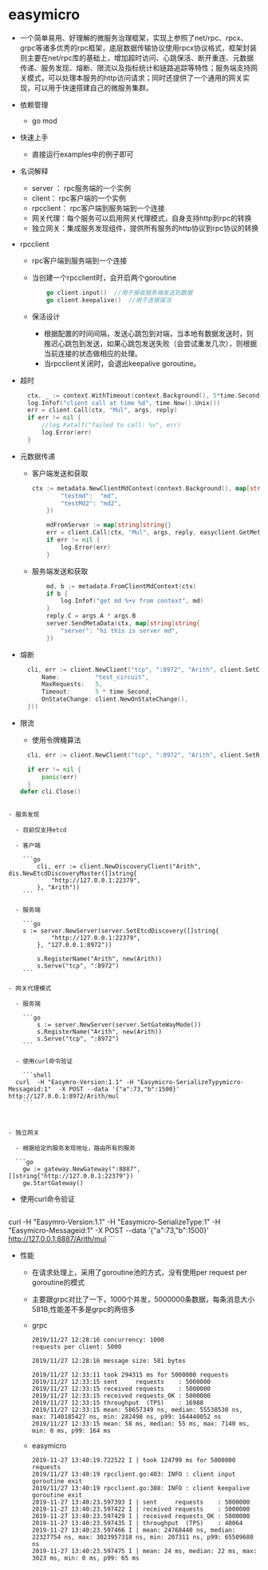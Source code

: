 # easymicro
- 一个简单易用、好理解的微服务治理框架，实现上参照了net/rpc、rpcx、grpc等诸多优秀的rpc框架，底层数据传输协议使用rpcx协议格式，框架封装则主要在net/rpc库的基础上，增加超时访问、心跳保活、断开重连、元数据传递、服务发现、熔断、限流以及指标统计和链路追踪等特性；服务端支持网关模式，可以处理本服务的http访问请求；同时还提供了一个通用的网关实现，可以用于快速搭建自己的微服务集群。

- 依赖管理

  - go mod

- 快速上手

  - 直接运行examples中的例子即可

- 名词解释

  - server ： rpc服务端的一个实例
  - client：  rpc客户端的一个实例
  - rpcclient： rpc客户端到服务端到一个连接
  - 网关代理：每个服务可以启用网关代理模式，自身支持http到rpc的转换
  - 独立网关：集成服务发现组件，提供所有服务的http协议到rpc协议的转换

- rpcclient

  - rpc客户端到服务端到一个连接

  - 当创建一个rpcclient时，会开启两个goroutine

    ```go
    	go client.input()  //用于接收服务端发送到数据
    	go client.keepalive()  //用于连接保活
    ```

  - 保活设计

    - 根据配置的时间间隔，发送心跳包到对端，当本地有数据发送时，则推迟心跳包到发送，如果心跳包发送失败（会尝试重发几次），则根据当前连接的状态做相应的处理。
    - 当rpcclient关闭时，会退出keepalive goroutine。

- 超时

  ```go
  	ctx, _ := context.WithTimeout(context.Background(), 5*time.Second)
  	log.Infof("client call at time %d", time.Now().Unix())
  	err = client.Call(ctx, "Mul", args, reply)
  	if err != nil {
  		//log.Fatalf("failed to call: %v", err)
  		log.Error(err)
  	}
  ```

  

- 元数据传递

  - 客户端发送和获取

    ```go
    ctx := metadata.NewClientMdContext(context.Background(), map[string]string{
    		"testmd":  "md",
    		"testMd2": "md2",
    	})
    
    	mdFromServer := map[string]string{}
    	err = client.Call(ctx, "Mul", args, reply, easyclient.GetMetadataFromServer(&mdFromServer))
    	if err != nil {
    		log.Error(err)
    	}
    ```

  - 服务端发送和获取

    ```go
    	md, b := metadata.FromClientMdContext(ctx)
    	if b {
    		log.Infof("get md %+v from context", md)
    	}
    	reply.C = args.A * args.B
    	server.SendMetaData(ctx, map[string]string{
    		"server": "hi this is server md",
    	})
    ```

- 熔断

  ```go
	cli, err := client.NewClient("tcp", ":8972", "Arith", client.SetCircuitBreaker(gobreaker.Settings{
  		Name:          "test_circuit",
		MaxRequests:   5,
  		Timeout:       5 * time.Second,
  		OnStateChange: client.NewOnStateChange(),
  	}))
  
  ```

  

- 限流

  - 使用令牌桶算法

  ```go
	cli, err := client.NewClient("tcp", ":8972", "Arith", client.SetRateLimiter(ratelimit.NewBucketWithQuantum(1*time.Second, 5, 1)))
  
  	if err != nil {
  		panic(err)
  	}
  defer cli.Close()
```
  
- 服务发现

  - 目前仅支持etcd

  - 客户端

    ```go
    	cli, err := client.NewDiscoveryClient("Arith", dis.NewEtcdDiscoveryMaster([]string{
    		"http://127.0.0.1:22379",
    	}, "Arith"))
    ```

  - 服务端

    ```go
  	s := server.NewServer(server.SetEtcdDiscovery([]string{
    		"http://127.0.0.1:22379",
    	}, "127.0.0.1:8972"))
    
    	s.RegisterName("Arith", new(Arith))
    	s.Serve("tcp", ":8972")
    ```
  
- 网关代理模式

  - 服务端

    ```go
    	s := server.NewServer(server.SetGateWayMode())
    	s.RegisterName("Arith", new(Arith))
    	s.Serve("tcp", ":8972")
    ```
    
  - 使用curl命令验证

    ```shell
  curl  -H "Easymro-Version:1.1" -H "Easymicro-SerializeTypymicro-Messageid:1"  -X POST --data '{"a":73,"b":1500}'  http://127.0.0.1:8972/Arith/mul
    ```
    
    

- 独立网关

  - 根据给定的服务发现地址，路由所有的服务

  ```go
  	gw := gateway.NewGateway(":8887", []string{"http://127.0.0.1:22379"})
  	gw.StartGateway()
  ```

  - 使用curl命令验证

    ```shell
  curl  -H "Easymro-Version:1.1" -H "Easymicro-SerializeType:1" -H "Easymicro-Messageid:1"  -X POST --data '{"a":73,"b":1500}'  http://127.0.0.1:8887/Arith/mul
    ```

    

- 性能

  - 在请求处理上，采用了goroutine池的方式，没有使用per request per goroutine的模式

  - 主要跟grpc对比了一下，1000个并发，5000000条数据，每条消息大小581B,性能差不多是grpc的两倍多

  - grpc

    ```
    2019/11/27 12:28:16 concurrency: 1000
    requests per client: 5000
    
    2019/11/27 12:28:16 message size: 581 bytes
    
    2019/11/27 12:33:11 took 294315 ms for 5000000 requests
    2019/11/27 12:33:15 sent     requests    : 5000000
    2019/11/27 12:33:15 received requests    : 5000000
    2019/11/27 12:33:15 received requests_OK : 5000000
    2019/11/27 12:33:15 throughput  (TPS)    : 16988
    2019/11/27 12:33:15 mean: 58657349 ns, median: 55538530 ns, max: 7140185427 ns, min: 282498 ns, p99: 164440052 ns
    2019/11/27 12:33:15 mean: 58 ms, median: 55 ms, max: 7140 ms, min: 0 ms, p99: 164 ms
    
    ```

    

  - easymicro

    ```
    2019-11-27 13:40:19.722522 I | took 124799 ms for 5000000 requests
    2019/11/27 13:40:19 rpcclient.go:403: INFO : client input goroutine exit
    2019/11/27 13:40:19 rpcclient.go:308: INFO : client keepalive goroutine exit
    2019-11-27 13:40:23.597393 I | sent     requests    : 5000000
    2019-11-27 13:40:23.597422 I | received requests    : 5000000
    2019-11-27 13:40:23.597429 I | received requests_OK : 5000000
    2019-11-27 13:40:23.597435 I | throughput  (TPS)    : 40064
    2019-11-27 13:40:23.597466 I | mean: 24768440 ns, median: 22327754 ns, max: 3023957318 ns, min: 207311 ns, p99: 65509680 ns
    2019-11-27 13:40:23.597475 I | mean: 24 ms, median: 22 ms, max: 3023 ms, min: 0 ms, p99: 65 ms
    ```

    
